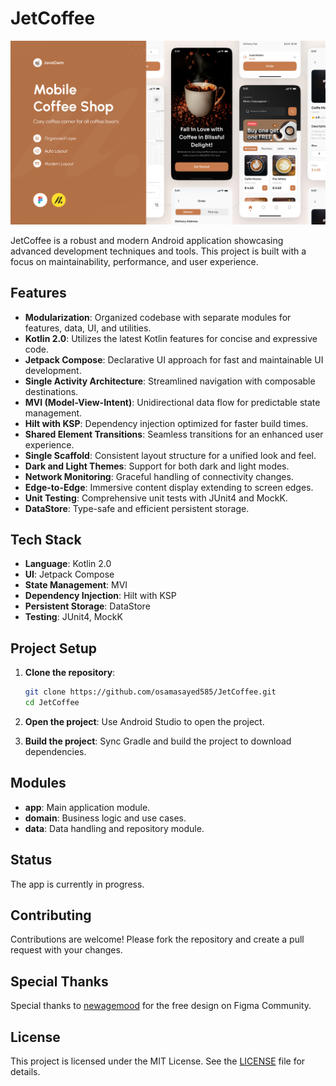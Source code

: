 # JetCoffee
![JetCoffee Thumbnail](docs/images/Thumbnail.png)

JetCoffee is a robust and modern Android application showcasing advanced development techniques and tools. This project is built with a focus on maintainability, performance, and user experience.

## Features

- **Modularization**: Organized codebase with separate modules for features, data, UI, and utilities.
- **Kotlin 2.0**: Utilizes the latest Kotlin features for concise and expressive code.
- **Jetpack Compose**: Declarative UI approach for fast and maintainable UI development.
- **Single Activity Architecture**: Streamlined navigation with composable destinations.
- **MVI (Model-View-Intent)**: Unidirectional data flow for predictable state management.
- **Hilt with KSP**: Dependency injection optimized for faster build times.
- **Shared Element Transitions**: Seamless transitions for an enhanced user experience.
- **Single Scaffold**: Consistent layout structure for a unified look and feel.
- **Dark and Light Themes**: Support for both dark and light modes.
- **Network Monitoring**: Graceful handling of connectivity changes.
- **Edge-to-Edge**: Immersive content display extending to screen edges.
- **Unit Testing**: Comprehensive unit tests with JUnit4 and MockK.
- **DataStore**: Type-safe and efficient persistent storage.

## Tech Stack

- **Language**: Kotlin 2.0
- **UI**: Jetpack Compose
- **State Management**: MVI
- **Dependency Injection**: Hilt with KSP
- **Persistent Storage**: DataStore
- **Testing**: JUnit4, MockK

## Project Setup

1. **Clone the repository**:
    ```bash
    git clone https://github.com/osamasayed585/JetCoffee.git
    cd JetCoffee
    ```

2. **Open the project**: Use Android Studio to open the project.

3. **Build the project**: Sync Gradle and build the project to download dependencies.

## Modules

- **app**: Main application module.
- **domain**: Business logic and use cases.
- **data**: Data handling and repository module.

## Status

The app is currently in progress.

## Contributing

Contributions are welcome! Please fork the repository and create a pull request with your changes.

## Special Thanks

Special thanks to [newagemood](https://www.instagram.com/newagemood/) for the free design on Figma Community.


## License

This project is licensed under the MIT License. See the [LICENSE](LICENSE) file for details.
